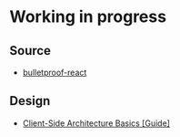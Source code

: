 # Working in progress

## Source

- <a href="https://github.com/alan2207/bulletproof-react">bulletproof-react</a>

## Design

- <a href="https://khalilstemmler.com/articles/client-side-architecture/introduction/">Client-Side Architecture Basics [Guide]</a>
  <a href=""></a>
